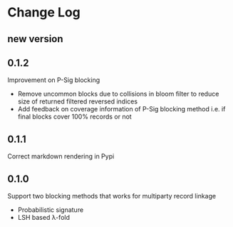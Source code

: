 # Change Log

## new version

## 0.1.2
Improvement on P-Sig blocking
* Remove uncommon blocks due to collisions in bloom filter to reduce size of returned filtered reversed indices
* Add feedback on coverage information of P-Sig blocking method i.e. if final blocks cover 100% records or not

## 0.1.1

Correct markdown rendering in Pypi

## 0.1.0

Support two blocking methods that works for multiparty record linkage

* Probabilistic signature
* LSH based λ-fold